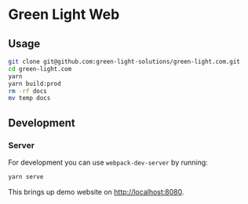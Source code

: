 # Green Light Web

## Usage

```bash
git clone git@github.com:green-light-solutions/green-light.com.git
cd green-light.com
yarn
yarn build:prod
rm -rf docs
mv temp docs
```

## Development

### Server

For development you can use `webpack-dev-server` by running:

```bash
yarn serve
```

This brings up demo website on [http://localhost:8080](http://localhost:8080).
